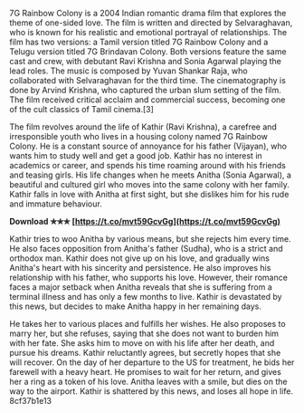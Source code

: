 
 
7G Rainbow Colony is a 2004 Indian romantic drama film that explores the theme of one-sided love. The film is written and directed by Selvaraghavan, who is known for his realistic and emotional portrayal of relationships. The film has two versions: a Tamil version titled 7G Rainbow Colony and a Telugu version titled 7G Brindavan Colony. Both versions feature the same cast and crew, with debutant Ravi Krishna and Sonia Agarwal playing the lead roles. The music is composed by Yuvan Shankar Raja, who collaborated with Selvaraghavan for the third time. The cinematography is done by Arvind Krishna, who captured the urban slum setting of the film. The film received critical acclaim and commercial success, becoming one of the cult classics of Tamil cinema.[3]
  
The film revolves around the life of Kathir (Ravi Krishna), a carefree and irresponsible youth who lives in a housing colony named 7G Rainbow Colony. He is a constant source of annoyance for his father (Vijayan), who wants him to study well and get a good job. Kathir has no interest in academics or career, and spends his time roaming around with his friends and teasing girls. His life changes when he meets Anitha (Sonia Agarwal), a beautiful and cultured girl who moves into the same colony with her family. Kathir falls in love with Anitha at first sight, but she dislikes him for his rude and immature behaviour.
 
**Download ✯✯✯ [https://t.co/mvt59GcvGg](https://t.co/mvt59GcvGg)**


  
Kathir tries to woo Anitha by various means, but she rejects him every time. He also faces opposition from Anitha's father (Sudha), who is a strict and orthodox man. Kathir does not give up on his love, and gradually wins Anitha's heart with his sincerity and persistence. He also improves his relationship with his father, who supports his love. However, their romance faces a major setback when Anitha reveals that she is suffering from a terminal illness and has only a few months to live. Kathir is devastated by this news, but decides to make Anitha happy in her remaining days.
  
He takes her to various places and fulfills her wishes. He also proposes to marry her, but she refuses, saying that she does not want to burden him with her fate. She asks him to move on with his life after her death, and pursue his dreams. Kathir reluctantly agrees, but secretly hopes that she will recover. On the day of her departure to the US for treatment, he bids her farewell with a heavy heart. He promises to wait for her return, and gives her a ring as a token of his love. Anitha leaves with a smile, but dies on the way to the airport. Kathir is shattered by this news, and loses all hope in life.
 8cf37b1e13
 
